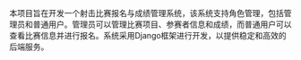 本项目旨在开发一个射击比赛报名与成绩管理系统，该系统支持角色管理，包括管理员和普通用户。管理员可以管理比赛项目、参赛者信息和成绩，而普通用户可以查看比赛信息并进行报名。系统采用Django框架进行开发，以提供稳定和高效的后端服务。
